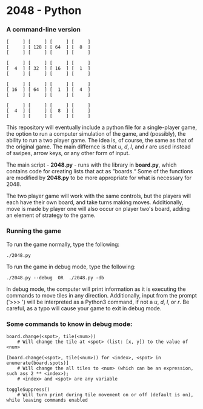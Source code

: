 # 2048 - Python

### A command-line version

    [     ] [     ] [     ] [     ]
    [     ] [ 128 ] [ 64  ] [  8  ]
    [     ] [     ] [     ] [     ]
    
    [     ] [     ] [     ] [     ]
    [  4  ] [ 32  ] [ 16  ] [  1  ]
    [     ] [     ] [     ] [     ]
    
    [     ] [     ] [     ] [     ]
    [ 16  ] [ 64  ] [  1  ] [  4  ]
    [     ] [     ] [     ] [     ]
    
    [     ] [     ] [     ] [     ]
    [  4  ] [     ] [  8  ] [     ]
    [     ] [     ] [     ] [     ]


This repository will eventually include a python
file for a single-player game, the option to run a
computer simulation of the game, and (possibly),
the ability to run a two player game. The idea is,
of course, the same as that of the original game.
The main differnce is that _u_, _d_, _l_, and _r_
are used instead of swipes, arrow keys, or any
other form of input.

The main script - **2048.py** - runs with the library
in **board.py**, which contains code for creating lists
that act as &rdquo;boards.&ldquo; Some of the functions
are modified by **2048.py** to be more appropriate for
what is necessary for 2048. 

The two player game will work with the same
controls, but the players will each have their own
board, and take turns making moves. Additionally,
move is made by player one will also occur on
player two's board, adding an element of strategy
to the game.

### Running the game

To run the game normally, type the following:

    ./2048.py

To run the game in debug mode, type the following:

    ./2048.py --debug  OR  ./2048.py -db

In debug mode, the computer will print information as
it is executing the commands to move tiles in any direction.
Additionally, input from the prompt ('>>> ') will be
interpreted as a Python3 command, if not a _u_, _d_, _l_, or
 _r_. Be careful, as a typo will cause your game to exit in
debug mode.

### Some commands to know in debug mode:

    board.change(<spot>, tile(<num>))
        # Will change the tile at <spot> (list: [x, y]) to the value of <num>
    
    [board.change(<spot>, tile(<num>)) for <index>, <spot> in enumerate(board.spots)]
        # Will change the all tiles to <num> (which can be an expression, such ass 2 ** <index>);
        # <index> and <spot> are any variable
    
    toggleSuppress()
        # Will turn print during tile movement on or off (default is on), while leaving commands enabled
